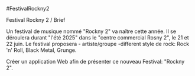#FestivalRockny2

Festival Rockny 2 / Brief

Un festival de musique nommé "Rockny 2" va naître cette année. Il se déroulera durant "l'été 2025" dans le "centre commercial Rosny 2", le 21 et 22 juin. Le festival proposera - artiste/groupe -different style de rock: Rock 'n' Roll, Black Metal, Grunge.

Créer un application Web afin de présenter ce nouveau Festival: "Rockny 2".